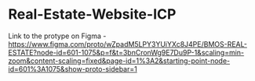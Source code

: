 # Real-Estate-Website-ICP

Link to the protype on Figma - https://www.figma.com/proto/wZpadM5LPY3YUiYXc8J4PE/BMOS-REAL-ESTATE?node-id=601-1075&p=f&t=3bnCronWg9E7Du9P-1&scaling=min-zoom&content-scaling=fixed&page-id=1%3A2&starting-point-node-id=601%3A1075&show-proto-sidebar=1
